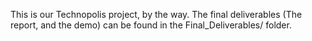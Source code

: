 This is our Technopolis project, by the way. The final deliverables (The report, and the demo) can be found in the Final_Deliverables/ folder.